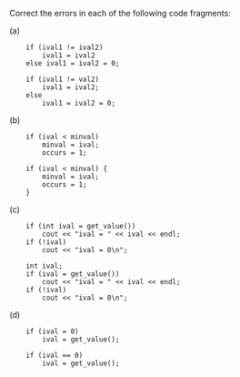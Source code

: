 Correct the errors in each of the following code fragments:

(a)
```
    if (ival1 != ival2)
        ival1 = ival2
    else ival1 = ival2 = 0;
```

```
    if (ival1 != val2)
        ival1 = ival2;
    else
        ival1 = ival2 = 0;
```

(b)
```
    if (ival < minval)
        minval = ival;
        occurs = 1;
```
```
    if (ival < minval) {
        minval = ival;
        occurs = 1;
    }
```

(c)
```
    if (int ival = get_value())
        cout << "ival = " << ival << endl;
    if (!ival)
        cout << "ival = 0\n";
```
```
    int ival;
    if (ival = get_value())
        cout << "ival = " << ival << endl;
    if (!ival)
        cout << "ival = 0\n";
```

(d)
```
    if (ival = 0)
        ival = get_value();
```
```
    if (ival == 0)
        ival = get_value();
```